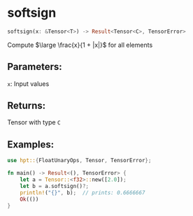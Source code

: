 # softsign
```rust
softsign(x: &Tensor<T>) -> Result<Tensor<C>, TensorError>
```
Compute $\large \frac{x}{1 + |x|}$ for all elements

## Parameters:
`x`: Input values

## Returns:
Tensor with type `C`

## Examples:
```rust
use hpt::{FloatUnaryOps, Tensor, TensorError};

fn main() -> Result<(), TensorError> {
    let a = Tensor::<f32>::new([2.0]);
    let b = a.softsign()?;
    println!("{}", b);  // prints: 0.6666667
    Ok(())
}
```